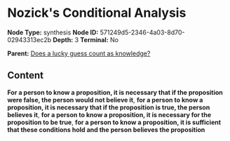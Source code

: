 # Nozick's Conditional Analysis

**Node Type:** synthesis
**Node ID:** 571249d5-2346-4a03-8d70-02943313ec2b
**Depth:** 3
**Terminal:** No

**Parent:** [Does a lucky guess count as knowledge?](does-a-lucky-guess-count-as-knowledge.md)

## Content

**For a person to know a proposition, it is necessary that if the proposition were false, the person would not believe it**, **for a person to know a proposition, it is necessary that if the proposition is true, the person believes it**, **for a person to know a proposition, it is necessary for the proposition to be true**, **for a person to know a proposition, it is sufficient that these conditions hold and the person believes the proposition**
